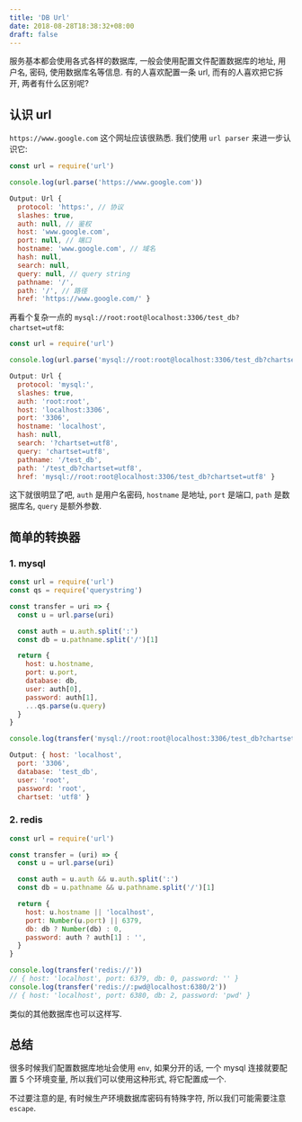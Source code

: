 ```yaml
---
title: 'DB Url'
date: 2018-08-28T18:38:32+08:00
draft: false
---
```


服务基本都会使用各式各样的数据库, 一般会使用配置文件配置数据库的地址, 用户名, 密码, 使用数据库名等信息. 有的人喜欢配置一条 url, 而有的人喜欢把它拆开, 两者有什么区别呢?

<!--more-->

## 认识 url

`https://www.google.com` 这个网址应该很熟悉. 我们使用 `url parser` 来进一步认识它:

```js
const url = require('url')

console.log(url.parse('https://www.google.com'))

Output: Url {
  protocol: 'https:', // 协议
  slashes: true,
  auth: null, // 鉴权
  host: 'www.google.com',
  port: null, // 端口
  hostname: 'www.google.com', // 域名
  hash: null,
  search: null,
  query: null, // query string
  pathname: '/',
  path: '/', // 路径
  href: 'https://www.google.com/' }
```

再看个复杂一点的 `mysql://root:root@localhost:3306/test_db?chartset=utf8`:

```js
const url = require('url')

console.log(url.parse('mysql://root:root@localhost:3306/test_db?chartset=utf8'))

Output: Url {
  protocol: 'mysql:',
  slashes: true,
  auth: 'root:root',
  host: 'localhost:3306',
  port: '3306',
  hostname: 'localhost',
  hash: null,
  search: '?chartset=utf8',
  query: 'chartset=utf8',
  pathname: '/test_db',
  path: '/test_db?chartset=utf8',
  href: 'mysql://root:root@localhost:3306/test_db?chartset=utf8' }
```

这下就很明显了吧, `auth` 是用户名密码, `hostname` 是地址, `port` 是端口, `path` 是数据库名, `query` 是额外参数.

## 简单的转换器

### 1. mysql

```js
const url = require('url')
const qs = require('querystring')

const transfer = uri => {
  const u = url.parse(uri)

  const auth = u.auth.split(':')
  const db = u.pathname.split('/')[1]

  return {
    host: u.hostname,
    port: u.port,
    database: db,
    user: auth[0],
    password: auth[1],
    ...qs.parse(u.query)
  }
}

console.log(transfer('mysql://root:root@localhost:3306/test_db?chartset=utf8'))

Output: { host: 'localhost',
  port: '3306',
  database: 'test_db',
  user: 'root',
  password: 'root',
  chartset: 'utf8' }
```

### 2. redis

```js
const url = require('url')

const transfer = (uri) => {
  const u = url.parse(uri)

  const auth = u.auth && u.auth.split(':')
  const db = u.pathname && u.pathname.split('/')[1]

  return {
    host: u.hostname || 'localhost',
    port: Number(u.port) || 6379,
    db: db ? Number(db) : 0,
    password: auth ? auth[1] : '',
  }
}

console.log(transfer('redis://'))
// { host: 'localhost', port: 6379, db: 0, password: '' }
console.log(transfer('redis://:pwd@localhost:6380/2'))
// { host: 'localhost', port: 6380, db: 2, password: 'pwd' }
```

类似的其他数据库也可以这样写.

## 总结

很多时候我们配置数据库地址会使用 `env`, 如果分开的话, 一个 mysql 连接就要配置 5 个环境变量, 所以我们可以使用这种形式, 将它配置成一个.

不过要注意的是, 有时候生产环境数据库密码有特殊字符, 所以我们可能需要注意 `escape`.
